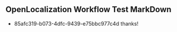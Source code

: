 ## OpenLocalization Workflow Test MarkDown
* 85afc319-b073-4dfc-9439-e75bbc977c4d 
thanks!<!--HONumber=Mar16_HO2-->
